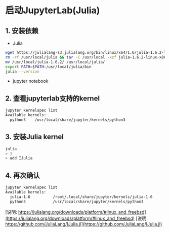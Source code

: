 # 启动JupyterLab(Julia)

## 1. 安装依赖

- Julia

```bash
wget https://julialang-s3.julialang.org/bin/linux/x64/1.6/julia-1.6.2-linux-x86_64.tar.gz
rm -rf /usr/local/julia && tar -C /usr/local -xzf julia-1.6.2-linux-x86_64.tar.gz
mv /usr/local/julia-1.6.2/ /usr/local/julia/
export PATH=$PATH:/usr/local/julia/bin
julia --version
```

- jupyter notebook
  
## 2. 查看jupyterlab支持的kernel

```bash
jupyter kernelspec list
Available kernels:
  python3    /usr/local/share/jupyter/kernels/python3
```

## 3. 安装Julia kernel

```bash
julia
> ]
> add IJulia
```

## 4. 再次确认

```bash
jupyter kernelspec list
Available kernels:
  julia-1.6          /root/.local/share/jupyter/kernels/julia-1.6
  python3            /usr/local/share/jupyter/kernels/python3
```

[说明: https://julialang.org/downloads/platform/#linux_and_freebsd](https://julialang.org/downloads/platform/#linux_and_freebsd)
[说明: https://github.com/JuliaLang/IJulia.jl](https://github.com/JuliaLang/IJulia.jl)
